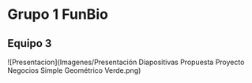 # Grupo 1 FunBio
## Equipo 3
![Presentacion](Imagenes/Presentación Diapositivas Propuesta Proyecto Negocios Simple Geométrico Verde.png)
